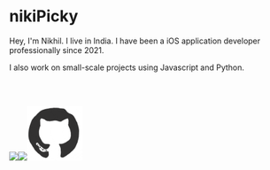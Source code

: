 # nikiPicky

Hey,
I'm Nikhil. I live in India. I have been a iOS application developer professionally since 2021.

I also work on small-scale projects using Javascript and Python.

<br>
<br>
<p align="leading">
  <img src="https://media3.giphy.com/media/ln7z2eWriiQAllfVcn/200w.webp" width="100"><img src="https://i.giphy.com/media/LMt9638dO8dftAjtco/200.webp" width="100"><img src="https://raw.githubusercontent.com/nikiPicky/nikiPicky/AddingGIFs/resources/github.gif" width="100">
</p>
<br>
<br>
